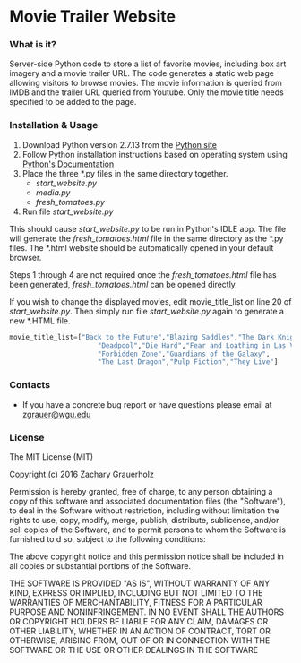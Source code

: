 # Movie Trailer Website

### What is it?


 Server-side Python code to store a list of favorite movies, 
 including box art imagery and a movie trailer URL. The code 
 generates a static web page allowing visitors to browse movies. The 
 movie information is queried from IMDB and the trailer URL queried
 from Youtube. Only the movie title needs specified to be added to
 the page.


### Installation & Usage


1. Download Python version 2.7.13 from the [Python site](https://www.python.org/downloads/)
2. Follow Python installation instructions based on operating system using [Python's Documentation](https://docs.python.org/2/using/)
3. Place the three *.py files in the same directory together. 
	* *start_website.py*
	* *media.py*
	* *fresh_tomatoes.py*
4. Run file *start_website.py*

This should cause *start_website.py* to be run in Python's IDLE app. The file will generate the *fresh_tomatoes.html* file in the same directory as the *.py files. The *.html website should be automatically opened in your default browser. 

Steps 1 through 4 are not required once the *fresh_tomatoes.html* file has been generated, *fresh_tomatoes.html* can be opened directly.

If you wish to change the displayed movies, edit movie_title_list on line 20 of *start_website.py*. Then simply run file *start_website.py* again to generate a new *.HTML file.

```python
movie_title_list=["Back to the Future","Blazing Saddles","The Dark Knight",
                      "Deadpool","Die Hard","Fear and Loathing in Las Vegas",
                      "Forbidden Zone","Guardians of the Galaxy",
                      "The Last Dragon","Pulp Fiction","They Live"]
```


### Contacts

* If you have a concrete bug report or have questions please email at zgrauer@wgu.edu
 

### License

The MIT License (MIT)

Copyright (c) 2016 Zachary Grauerholz

Permission is hereby granted, free of charge, to any person obtaining a copy of this software and associated documentation files (the "Software"), to deal in the Software without restriction, including without limitation the rights to use, copy, modify, merge, publish, distribute, sublicense, and/or sell copies of the Software, and to permit persons to whom the  Software is furnished to d so, subject to the following conditions:

The above copyright notice and this permission notice shall be included  in all copies or substantial portions of the Software.

THE SOFTWARE IS PROVIDED "AS IS", WITHOUT WARRANTY OF ANY KIND,  EXPRESS OR IMPLIED, INCLUDING BUT NOT LIMITED TO THE WARRANTIES OF  MERCHANTABILITY, FITNESS FOR A PARTICULAR PURPOSE AND NONINFRINGEMENT.  IN NO EVENT SHALL THE AUTHORS OR COPYRIGHT HOLDERS BE LIABLE FOR ANY CLAIM,  DAMAGES OR OTHER LIABILITY, WHETHER IN AN ACTION OF CONTRACT, TORT OR  OTHERWISE, ARISING FROM, OUT OF OR IN CONNECTION WITH THE SOFTWARE OR  THE USE OR OTHER DEALINGS IN THE SOFTWARE


